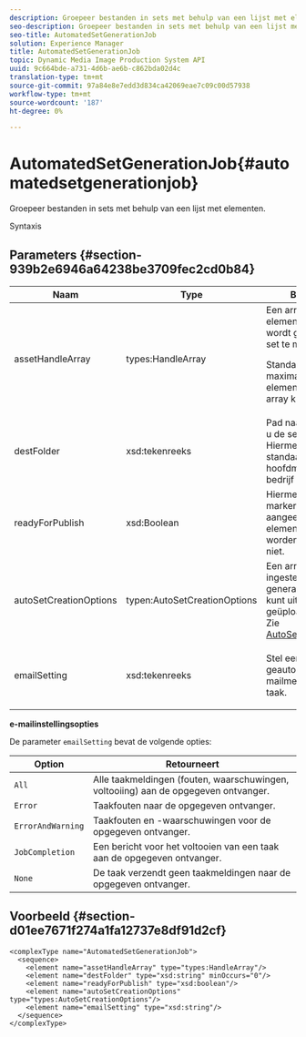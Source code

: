 ```yaml
---
description: Groepeer bestanden in sets met behulp van een lijst met elementen.
seo-description: Groepeer bestanden in sets met behulp van een lijst met elementen.
seo-title: AutomatedSetGenerationJob
solution: Experience Manager
title: AutomatedSetGenerationJob
topic: Dynamic Media Image Production System API
uuid: 9c664bde-a731-4d6b-ae6b-c862bda02d4c
translation-type: tm+mt
source-git-commit: 97a84e8e7edd3d834ca42069eae7c09c00d57938
workflow-type: tm+mt
source-wordcount: '187'
ht-degree: 0%

---
```



# AutomatedSetGenerationJob{#automatedsetgenerationjob}

Groepeer bestanden in sets met behulp van een lijst met elementen.

Syntaxis

## Parameters {#section-939b2e6946a64238be3709fec2cd0b84}

<table id="table_0E031B2014B646BDA2A94D7E0B55DD5B"> 
 <thead> 
  <tr> 
   <th colname="col1" class="entry"> Naam </th> 
   <th colname="col2" class="entry"> Type </th> 
   <th colname="col3" class="entry"> Beschrijving </th> 
  </tr> 
 </thead>
 <tbody> 
  <tr> 
   <td colname="col1"> <span class="codeph"> <span class="varname"> assetHandleArray</span> </span> </td> 
   <td colname="col2"> <span class="codeph"> types:HandleArray</span> </td> 
   <td colname="col3">Een array met elementhandgrepen die wordt gebruikt om de set te maken. <p>Standaard is 1000 het maximale aantal elementen dat u in de array kunt opnemen. </p></td> 
  </tr> 
  <tr> 
   <td colname="col1"> <span class="codeph"> <span class="varname"> destFolder</span> </span> </td> 
   <td colname="col2"> <span class="codeph"> xsd:tekenreeks</span> </td> 
   <td colname="col3"> Pad naar de map waarin u de sets wilt opslaan. Hiermee wordt standaard naar de hoofdmap van het bedrijf opgeslagen. </td> 
  </tr> 
  <tr> 
   <td colname="col1"> <span class="codeph"> <span class="varname"> readyForPublish</span> </span> </td> 
   <td colname="col2"> <span class="codeph"> xsd:Boolean</span> </td> 
   <td colname="col3"> Hiermee stelt u een markering in die aangeeft of de elementen moeten worden gepubliceerd of niet. </td> 
  </tr> 
  <tr> 
   <td colname="col1"> <span class="codeph"> <span class="varname"> autoSetCreationOptions</span> </span> </td> 
   <td colname="col2"> <span class="codeph"> typen:AutoSetCreationOptions</span> </td> 
   <td colname="col3">Een array met ingestelde generatiescripts die u kunt uitvoeren op de geüploade bestanden. Zie <a href="../../types/c-data-types/r-auto-set-creation-options.md#reference-58b42b39e53345aeb87cd1adc864e7ff" format="dita" scope="local"> AutoSetCreationOptions</a></td> 
  </tr> 
  <tr> 
   <td colname="col1"> <span class="codeph"> <span class="varname"> emailSetting</span> </span> </td> 
   <td colname="col2"> <span class="codeph"> xsd:tekenreeks</span> </td> 
   <td colname="col3"> <p>Stel een geautomatiseerde e-mailmelding in voor de taak. </p> </td> 
  </tr> 
 </tbody> 
</table>

**e-mailinstellingsopties**

De parameter `emailSetting` bevat de volgende opties:

| Option | Retourneert |
|---|---|
| `All` | Alle taakmeldingen (fouten, waarschuwingen, voltooiing) aan de opgegeven ontvanger. |
| `Error` | Taakfouten naar de opgegeven ontvanger. |
| `ErrorAndWarning` | Taakfouten en -waarschuwingen voor de opgegeven ontvanger. |
| `JobCompletion` | Een bericht voor het voltooien van een taak aan de opgegeven ontvanger. |
| `None` | De taak verzendt geen taakmeldingen naar de opgegeven ontvanger. |

## Voorbeeld {#section-d01ee7671f274a1fa12737e8df91d2cf}

```
<complexType name="AutomatedSetGenerationJob">
  <sequence>
    <element name="assetHandleArray" type="types:HandleArray"/>
    <element name="destFolder" type="xsd:string" minOccurs="0"/>
    <element name="readyForPublish" type="xsd:boolean"/>
    <element name="autoSetCreationOptions" type="types:AutoSetCreationOptions"/>
    <element name="emailSetting" type="xsd:string"/>
  </sequence>
</complexType>
```

